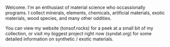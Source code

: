 Welcome. I'm an enthusiast of material science who occassionally programs. I collect minerals, elements, chemicals, artificial materials, exotic materials, wood species, and many other oddities. 

You can view my website (tonsof.rocks) for a peek at a small bit of my collection, or visit my biggest project right now (syndat.org) for some detailed information on synthetic / exotic materials.
